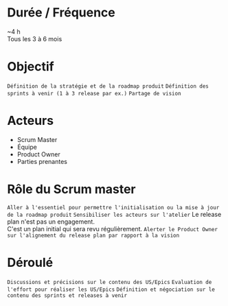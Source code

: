 # Durée / Fréquence

~4 h  
Tous les 3 à 6 mois

# Objectif

`Définition de la stratégie et de la roadmap produit`
`Définition des sprints à venir (1 à 3 release par ex.)`
`Partage de vision`

# Acteurs
- Scrum Master
- Équipe
- Product Owner
- Parties prenantes

# Rôle du Scrum master
 
`Aller à l'essentiel pour permettre l'initialisation ou la mise à jour de la roadmap produit`
`Sensibiliser les acteurs sur l'atelier`
Le release plan n'est pas un engagement.  
C'est un plan initial qui sera revu régulièrement.
`Alerter le Product Owner sur l'alignement du release plan par rapport à la vision`

# Déroulé

`Discussions et précisions sur le contenu des US/Epics`
`Evaluation de l'effort pour réaliser les US/Epics`
`Définition et négociation sur le contenu des sprints et releases à venir`

